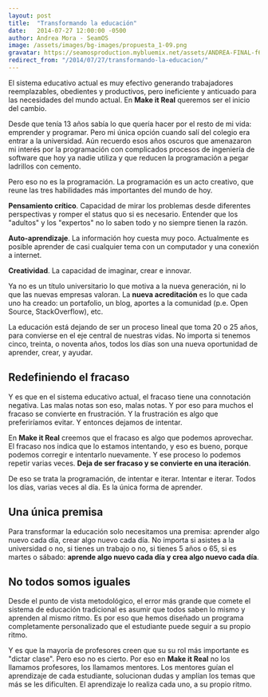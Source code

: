 ```yaml
---
layout: post
title:  "Transformando la educación"
date:   2014-07-27 12:00:00 -0500
author: Andrea Mora - SeamOS
image: /assets/images/bg-images/propuesta_1-09.png
gravatar: https://seamosproduction.mybluemix.net/assets/ANDREA-FINAL-f6c339931161ce71e2fc5ffc9cd4b2a30f27d0bd415fd5e8e94197461b6dbfa3.png
redirect_from: "/2014/07/27/transformando-la-educacion/"
---
```


El sistema educativo actual es muy efectivo generando trabajadores reemplazables, obedientes y productivos, pero ineficiente y anticuado para las necesidades del mundo actual. En **Make it Real** queremos ser el inicio del cambio.<!-- more -->

Desde que tenía 13 años sabía lo que quería hacer por el resto de mi vida: emprender y programar. Pero mi única opción cuando salí del colegio era entrar a la universidad. Aún recuerdo esos años oscuros que amenazaron mi interés por la programación con complicados procesos de ingeniería de software que hoy ya nadie utiliza y que reducen la programación a pegar ladrillos con cemento.

Pero eso no es la programación. La programación es un acto creativo, que reune las tres habilidades más importantes del mundo de hoy.

**Pensamiento crítico**. Capacidad de mirar los problemas desde diferentes perspectivas y romper el status quo si es necesario. Entender que los "adultos" y los "expertos" no lo saben todo y no siempre tienen la razón.

**Auto-aprendizaje**. La información hoy cuesta muy poco. Actualmente es posible aprender de casi cualquier tema con un computador y una conexión a internet.

**Creatividad**. La capacidad de imaginar, crear e innovar.

Ya no es un título universitario lo que motiva a la nueva generación, ni lo que las nuevas empresas valoran. La **nueva acreditación** es lo que cada uno ha creado: un portafolio, un blog, aportes a la comunidad (p.e. Open Source, StackOverflow), etc.

La educación está dejando de ser un proceso lineal que toma 20 o 25 años, para convierse en el eje central de nuestras vidas. No importa si tenemos cinco, treinta, o noventa años, todos los días son una nueva oportunidad de aprender, crear, y ayudar.

## Redefiniendo el fracaso

Y es que en el sistema educativo actual, el fracaso tiene una connotación negativa. Las malas notas son eso, malas notas. Y por eso para muchos el fracaso se convierte en frustración. Y la frustración es algo que preferiríamos evitar. Y entonces dejamos de intentar.

En **Make it Real** creemos que el fracaso es algo que podemos aprovechar. El fracaso nos indica que lo estamos intentando, y eso es bueno, porque podemos corregir e intentarlo nuevamente. Y ese proceso lo podemos repetir varias veces. **Deja de ser fracaso y se convierte en una iteración**.

De eso se trata la programación, de intentar e iterar. Intentar e iterar. Todos los días, varias veces al día. Es la única forma de aprender.

## Una única premisa

Para transformar la educación solo necesitamos una premisa: aprender algo nuevo cada día, crear algo nuevo cada día. No importa si asistes a la universidad o no, si tienes un trabajo o no, si tienes 5 años o 65, si es martes o sábado: **aprende algo nuevo cada día y crea algo nuevo cada día**.

## No todos somos iguales

Desde el punto de vista metodológico, el error más grande que comete el sistema de educación tradicional es asumir que todos saben lo mismo y aprenden al mismo ritmo. Es por eso que hemos diseñado un programa completamente personalizado que el estudiante puede seguir a su propio ritmo.

Y es que la mayoría de profesores creen que su su rol más importante es "dictar clase". Pero eso no es cierto. Por eso en **Make it Real** no los llamamos profesores, los llamamos mentores. Los mentores guían el aprendizaje de cada estudiante, solucionan dudas y amplían los temas que más se les dificulten. El aprendizaje lo realiza cada uno, a su propio ritmo.

